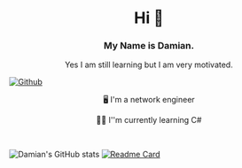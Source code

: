 <h1 align="center"> Hi 👋 </h1>
<h3 align="center"> My Name is Damian. </h3>
<p align="center"> Yes I am still learning but I am very motivated.</p>


[![Github](https://img.shields.io/github/followers/Scherlda?label=Follow&style=social)](https://github.com/scherlda)


<p align="center"> 🖥️ I'm a network engineer</p>
<p align="center"> 🧑‍💻 I''m currently learning C#</p></br>
<p ali

![Damian's GitHub stats](https://github-readme-stats.vercel.app/api?username=Scherlda&show_icons=true&theme=radical)
[![Readme Card](https://github-readme-stats.vercel.app/api/pin/?username=scherlda&repo=sw_developer_2021_damian)](https://github.com/Scherlda/sw_developer_2021_damian)
<!--[![Top Langs](https://github-readme-stats.vercel.app/api/top-langs/?username=scherlda)](https://github.com/Scherlda)-->

